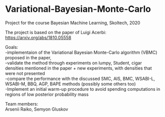 # Variational-Bayesian-Monte-Carlo
Project for the course Bayesian Machine Learning, Skoltech, 2020

The project is based on the paper of Luigi Acerbi: \
https://arxiv.org/abs/1810.05558

Goals: \
-implementaion of the Variational Bayesian Monte-Carlo algorithm (VBMC) proposed in the paper, \
-validate the method through experiments on lumpy, Student, cigar densities mentioned in the paper + new experiments, with densities that were not presented \
-compare the performance with the discussed SMC, AIS, BMC, WSABI-L, WSABI-M, BBQ, AGP, BAPE methods (possibly some others too)\
-Implement an initial warm-up procedure to avoid spending computations in regions of low posterior probability mass


Team members: \
Arsenii Raiko, Semyon Gluskov
